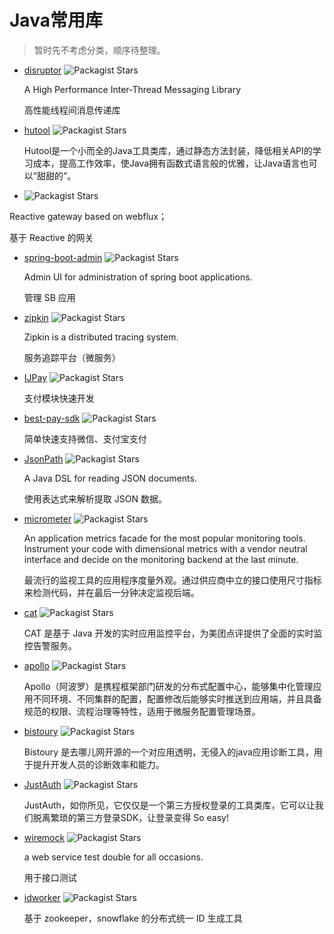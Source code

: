 # Java常用库

> 暂时先不考虑分类，顺序待整理。

- [disruptor](https://github.com/LMAX-Exchange/disruptor) ![Packagist Stars](https://img.shields.io/github/stars/LMAX-Exchange/disruptor?style=flat-square)

  A High Performance Inter-Thread Messaging Library

  高性能线程间消息传递库

- [hutool](https://github.com/looly/hutool) ![Packagist Stars](https://img.shields.io/github/stars/looly/hutool?style=flat-square)

  Hutool是一个小而全的Java工具类库，通过静态方法封装，降低相关API的学习成本，提高工作效率，使Java拥有函数式语言般的优雅，让Java语言也可以“甜甜的”。

-   ![Packagist Stars](https://img.shields.io/github/stars/Dromara/soul?style=flat-square)

  Reactive gateway based on webflux；

  基于 Reactive 的网关

- [spring-boot-admin](https://github.com/codecentric/spring-boot-admin) ![Packagist Stars](https://img.shields.io/github/stars/codecentric/spring-boot-admin?style=flat-square)

  Admin UI for administration of spring boot applications.

  管理 SB 应用

- [zipkin](https://github.com/openzipkin/zipkin) ![Packagist Stars](https://img.shields.io/github/stars/openzipkin/zipkin?style=flat-square)

  Zipkin is a distributed tracing system.

  服务追踪平台（微服务）

- [IJPay](https://github.com/Javen205/IJPay) ![Packagist Stars](https://img.shields.io/github/stars/Javen205/IJPay?style=flat-square)

  支付模块快速开发

- [best-pay-sdk](https://github.com/Pay-Group/best-pay-sdk) ![Packagist Stars](https://img.shields.io/github/stars/Pay-Group/best-pay-sdk?style=flat-square)

  简单快速支持微信、支付宝支付

- [JsonPath](https://github.com/json-path/JsonPath) ![Packagist Stars](https://img.shields.io/github/stars/json-path/JsonPath?style=flat-square)

  A Java DSL for reading JSON documents.

  使用表达式来解析提取 JSON 数据。

- [micrometer](https://github.com/micrometer-metrics/micrometer) ![Packagist Stars](https://img.shields.io/github/stars/micrometer-metrics/micrometer?style=flat-square)

  An application metrics facade for the most popular monitoring tools. Instrument your code with dimensional metrics with a vendor neutral interface and decide on the monitoring backend at the last minute.

  最流行的监视工具的应用程序度量外观。通过供应商中立的接口使用尺寸指标来检测代码，并在最后一分钟决定监视后端。

- [cat](https://github.com/dianping/cat) ![Packagist Stars](https://img.shields.io/github/stars/dianping/cat?style=flat-square)

  CAT 是基于 Java 开发的实时应用监控平台，为美团点评提供了全面的实时监控告警服务。

- [apollo](https://github.com/ctripcorp/apollo) ![Packagist Stars](https://img.shields.io/github/stars/ctripcorp/apollo?style=flat-square)

  Apollo（阿波罗）是携程框架部门研发的分布式配置中心，能够集中化管理应用不同环境、不同集群的配置，配置修改后能够实时推送到应用端，并且具备规范的权限、流程治理等特性，适用于微服务配置管理场景。

- [bistoury](https://github.com/qunarcorp/bistoury) ![Packagist Stars](https://img.shields.io/github/stars/qunarcorp/bistoury?style=flat-square)

  Bistoury 是去哪儿网开源的一个对应用透明，无侵入的java应用诊断工具，用于提升开发人员的诊断效率和能力。

- [JustAuth](https://github.com/justauth/JustAuth) ![Packagist Stars](https://img.shields.io/github/stars/justauth/JustAuth?style=flat-square)

  JustAuth，如你所见，它仅仅是一个第三方授权登录的工具类库，它可以让我们脱离繁琐的第三方登录SDK，让登录变得 So easy!

- [wiremock](https://github.com/tomakehurst/wiremock) ![Packagist Stars](https://img.shields.io/github/stars/tomakehurst/wiremock?style=flat-square)

   a web service test double for all occasions.

  用于接口测试

- [idworker](https://github.com/imadcn/idworker) ![Packagist Stars](https://img.shields.io/github/stars/imadcn/idworker?style=flat-square)

  基于 zookeeper，snowflake 的分布式统一 ID 生成工具